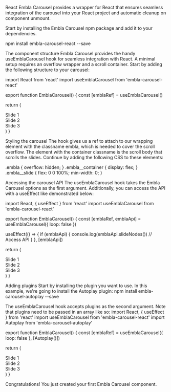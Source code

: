 React
Embla Carousel provides a wrapper for React that ensures seamless integration of the carousel into your React project and automatic cleanup on component unmount.

Start by installing the Embla Carousel npm package and add it to your dependencies.

npm install embla-carousel-react --save

The component structure
Embla Carousel provides the handy useEmblaCarousel hook for seamless integration with React. A minimal setup requires an overflow wrapper and a scroll container. Start by adding the following structure to your carousel:


import React from 'react'
import useEmblaCarousel from 'embla-carousel-react'

export function EmblaCarousel() {
  const [emblaRef] = useEmblaCarousel()

  return (
    <div className="embla" ref={emblaRef}>
      <div className="embla__container">
        <div className="embla__slide">Slide 1</div>
        <div className="embla__slide">Slide 2</div>
        <div className="embla__slide">Slide 3</div>
      </div>
    </div>
  )
}


Styling the carousel
The hook gives us a ref to attach to our wrapping element with the classname embla, which is needed to cover the scroll overflow. The element with the container classname is the scroll body that scrolls the slides. Continue by adding the following CSS to these elements:

.embla {
  overflow: hidden;
}
.embla__container {
  display: flex;
}
.embla__slide {
  flex: 0 0 100%;
  min-width: 0;
}

Accessing the carousel API
The useEmblaCarousel hook takes the Embla Carousel options as the first argument. Additionally, you can access the API with a useEffect like demonstrated below:

import React, { useEffect } from 'react'
import useEmblaCarousel from 'embla-carousel-react'

export function EmblaCarousel() {
  const [emblaRef, emblaApi] = useEmblaCarousel({ loop: false })

  useEffect(() => {
    if (emblaApi) {
      console.log(emblaApi.slideNodes()) // Access API
    }
  }, [emblaApi])

  return (
    <div className="embla" ref={emblaRef}>
      <div className="embla__container">
        <div className="embla__slide">Slide 1</div>
        <div className="embla__slide">Slide 2</div>
        <div className="embla__slide">Slide 3</div>
      </div>
    </div>
  )
}


Adding plugins
Start by installing the plugin you want to use. In this example, we're going to install the Autoplay plugin:
npm install embla-carousel-autoplay --save

The useEmblaCarousel hook accepts plugins as the second argument. Note that plugins need to be passed in an array like so: 
import React, { useEffect } from 'react'
import useEmblaCarousel from 'embla-carousel-react'
import Autoplay from 'embla-carousel-autoplay'

export function EmblaCarousel() {
  const [emblaRef] = useEmblaCarousel({ loop: false }, [Autoplay()])

  return (
    <div className="embla" ref={emblaRef}>
      <div className="embla__container">
        <div className="embla__slide">Slide 1</div>
        <div className="embla__slide">Slide 2</div>
        <div className="embla__slide">Slide 3</div>
      </div>
    </div>
  )
}

Congratulations! You just created your first Embla Carousel component.